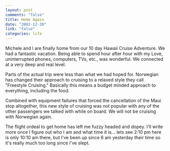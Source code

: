 ```yaml
--- 
layout: post
comments: "false"
title: Home Again
date: "2002-12-30"
link: "false"
categories: life
---
```

Michele and I are finally home from our 10 day Hawaii Cruise Adventure. We had a fantastic vacation. Being able to spend hour after hour with my Love, uninterrupted phones, computers, TVs, etc., was wonderful. We connected at a very deep and real level.

Parts of the actual trip were less than what we had hoped for. Norwegian has changed their approach to cruising to a relaxed style they call "Freestyle Cruising." Basically this means a budget minded approach to everything, including the food.

Combined with equipment failures that forced the cancellation of the Maui stop altogether, this new style of cruising was not popular with any of the other passengers we talked with while on board. We will not be cruising with Norwegian again.

The flight ordeal to get home has left me fuzzy headed and dopey. I'll write  more once I figure out who I am and what time it is... lets see 2:10 pm here is only 10:10 am there, but I've been up since 6 am yesterday their time so it's really much too long since I've slept.


